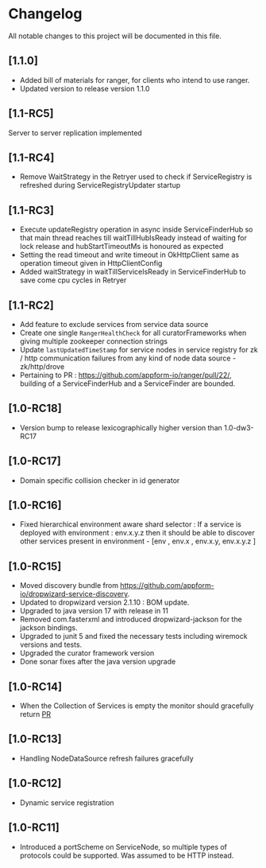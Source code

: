 # Changelog

All notable changes to this project will be documented in this file.

## [1.1.0]

- Added bill of materials for ranger, for clients who intend to use ranger.
- Updated version to release version 1.1.0

## [1.1-RC5]

Server to server replication implemented

## [1.1-RC4]

- Remove WaitStrategy in the Retryer used to check if ServiceRegistry is refreshed during ServiceRegistryUpdater startup

## [1.1-RC3]

- Execute updateRegistry operation in async inside ServiceFinderHub so that main thread reaches till waitTillHubIsReady
  instead of waiting for lock release and hubStartTimeoutMs is honoured as expected
- Setting the read timeout and write timeout in OkHttpClient same as operation timeout given in HttpClientConfig
- Added waitStrategy in waitTillServiceIsReady in ServiceFinderHub to save come cpu cycles in Retryer

## [1.1-RC2]

- Add feature to exclude services from service data source
- Create one single `RangerHealthCheck` for all curatorFrameworks when giving multiple zookeeper connection strings
- Update `lastUpdatedTimeStamp` for service nodes in service registry for zk / http communication failures from any kind
  of node data source - zk/http/drove
- Pertaining to PR : https://github.com/appform-io/ranger/pull/22/, building of a ServiceFinderHub and a ServiceFinder
  are bounded.

## [1.0-RC18]

- Version bump to release lexicographically higher version than 1.0-dw3-RC17

## [1.0-RC17]

- Domain specific collision checker in id generator

## [1.0-RC16]

- Fixed hierarchical environment aware shard selector  : If a service is deployed with environment :  env.x.y.z then it
  should be able to discover other services present in environment -  [env , env.x , env.x.y, env.x.y.z ]

## [1.0-RC15]

- Moved discovery bundle from https://github.com/appform-io/dropwizard-service-discovery.
- Updated to dropwizard version 2.1.10 : BOM update.
- Upgraded to java version 17 with release in 11
- Removed com.fasterxml and introduced dropwizard-jackson for the jackson bindings.
- Upgraded to junit 5 and fixed the necessary tests including wiremock versions and tests.
- Upgraded the curator framework version
- Done sonar fixes after the java version upgrade

## [1.0-RC14]

- When the Collection of Services is empty the monitor should gracefully
  return [PR](https://github.com/appform-io/ranger/pull/27)

## [1.0-RC13]

- Handling NodeDataSource refresh failures gracefully

## [1.0-RC12]

- Dynamic service registration

## [1.0-RC11]

- Introduced a portScheme on ServiceNode, so multiple types of protocols could be supported. Was assumed to be HTTP
  instead. 